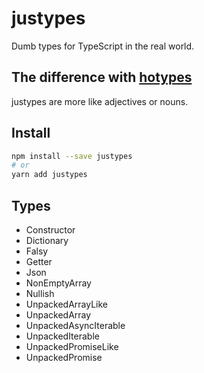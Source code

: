 # justypes
Dumb types for TypeScript in the real world.

## The difference with [hotypes]

justypes are more like adjectives or nouns.

[hotypes]: https://www.npmjs.com/package/hotypes

## Install

```sh
npm install --save justypes
# or
yarn add justypes
```

## Types

- Constructor
- Dictionary
- Falsy
- Getter
- Json
- NonEmptyArray
- Nullish
- UnpackedArrayLike
- UnpackedArray
- UnpackedAsyncIterable
- UnpackedIterable
- UnpackedPromiseLike
- UnpackedPromise
